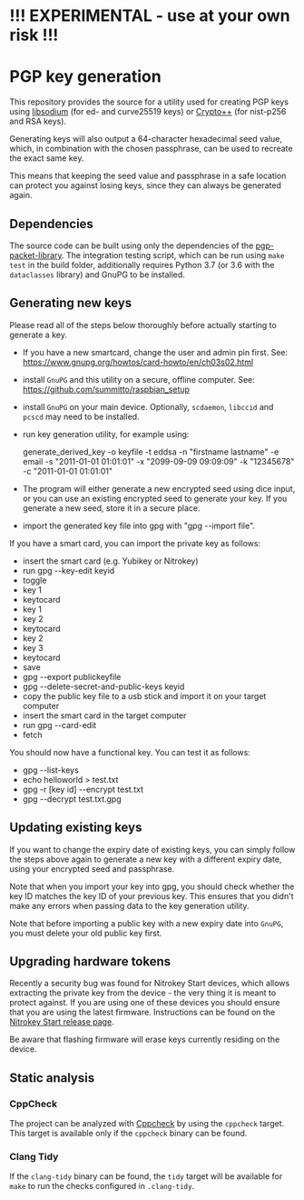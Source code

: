 # !!! EXPERIMENTAL - use at your own risk !!!

# PGP key generation

This repository provides the source for a utility used for creating PGP keys using
[libsodium](https://download.libsodium.org/doc/ "Introduction - Libsodium documentation")
(for ed- and curve25519 keys) or
[Crypto++](https://www.cryptopp.com/ "Crypto++ Library | Free C++ Class Library of Cryptographic Schemes")
(for nist-p256 and RSA keys).

Generating keys will also output a 64-character hexadecimal seed value, which, in
combination with the chosen passphrase, can be used to recreate the exact same key.

This means that keeping the seed value and passphrase in a safe location can protect
you against losing keys, since they can always be generated again.

## Dependencies

The source code can be built using only the dependencies of the
[pgp-packet-library](https://github.com/summitto/pgp-packet-library).
The integration testing script, which can be run using `make test` in
the build folder, additionally requires Python 3.7 (or 3.6 with
the `dataclasses` library) and GnuPG to be installed.

## Generating new keys

Please read all of the steps below thoroughly before actually starting to
generate a key.

- If you have a new smartcard, change the user and admin pin first. See:
  https://www.gnupg.org/howtos/card-howto/en/ch03s02.html
- install `GnuPG` and this utility on a secure, offline computer. See:
  https://github.com/summitto/raspbian_setup
- install `GnuPG` on your main device. Optionally, `scdaemon`, `libccid` and
  `pcscd` may need to be installed.
- run key generation utility, for example using:

    generate_derived_key -o keyfile -t eddsa -n "firstname lastname" -e email
    -s "2011-01-01 01:01:01" -x "2099-09-09 09:09:09" -k "12345678" -c "2011-01-01
    01:01:01"

- The program will either generate a new encrypted seed using dice input, or you
  can use an existing encrypted seed to generate your key. If you generate a
  new seed, store it in a secure place.  
- import the generated key file into gpg with "gpg --import file". 

If you have a smart card, you can import the private key as follows:

- insert the smart card (e.g. Yubikey or Nitrokey)
- run gpg --key-edit keyid
- toggle
- key 1
- keytocard
- key 1
- key 2
- keytocard
- key 2
- key 3
- keytocard
- save
- gpg --export publickeyfile
- gpg --delete-secret-and-public-keys keyid
- copy the public key file to a usb stick and import it on your target computer
- insert the smart card in the target computer
- run gpg --card-edit
- fetch

You should now have a functional key. You can test it as follows:

- gpg --list-keys 
- echo helloworld > test.txt
- gpg -r [key id] --encrypt test.txt
- gpg --decrypt test.txt.gpg

## Updating existing keys

If you want to change the expiry date of existing keys, you can simply follow
the steps above again to generate a new key with a different expiry date, using
your encrypted seed and passphrase. 

Note that when you import your key into gpg, you should check whether the key
ID matches the key ID of your previous key. This ensures that you didn't make
any errors when passing data to the key generation utility.

Note that before importing a public key with a new expiry date into `GnuPG`,
you must delete your old public key first. 

## Upgrading hardware tokens

Recently a security bug was found for Nitrokey Start devices, which allows
extracting the private key from the device - the very thing it is meant to
protect against. If you are using one of these devices you should ensure that
you are using the latest firmware. Instructions can be found on the [Nitrokey
Start release
page](https://github.com/Nitrokey/nitrokey-start-firmware/releases).

Be aware that flashing firmware will erase keys currently residing on the
device.

## Static analysis

### CppCheck

The project can be analyzed with
[Cppcheck](http://cppcheck.sourceforge.net/) by using the `cppcheck`
target. This target is available only if the `cppcheck` binary can be
found.

### Clang Tidy

If the `clang-tidy` binary can be found, the `tidy` target will be available
for `make` to run the checks configured in `.clang-tidy`.

